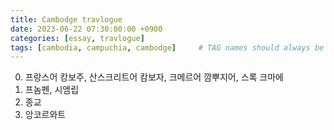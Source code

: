 ```yaml
---
title: Cambodge travlogue 
date: 2023-06-22 07:30:00:00 +0900
categories: [essay, travlogue]
tags: [cambodia, campuchia, cambodge]     # TAG names should always be lowercase
--- 
```


0. 프랑스어 캉보주, 산스크리트어 캄보자, 크메르어 깜뿌지어, 스록 크마에
1. 프놈펜, 시엠립
3. 종교
4. 앙코르와트